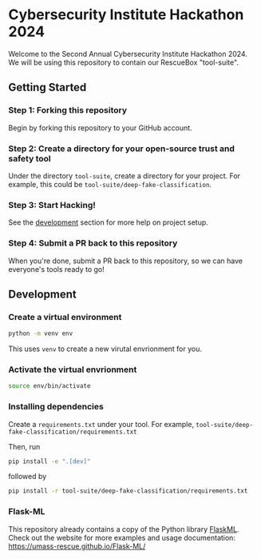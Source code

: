 # Cybersecurity Institute Hackathon 2024

Welcome to the Second Annual Cybersecurity Institute Hackathon 2024. We will be using this repository to contain our RescueBox "tool-suite".

## Getting Started

### Step 1: Forking this repository

Begin by forking this repository to your GitHub account.

### Step 2: Create a directory for your open-source trust and safety tool

Under the directory `tool-suite`, create a directory for your project. For example, this could be `tool-suite/deep-fake-classification`.

### Step 3: Start Hacking!

See the [development](#development) section for more help on project setup.

### Step 4: Submit a PR back to this repository

When you're done, submit a PR back to this repository, so we can have everyone's tools ready to go!

## Development

### Create a virtual environment

```bash
python -m venv env
```

This uses `venv` to create a new virutal envrionment for you.

### Activate the virtual envrionment

```bash
source env/bin/activate
```

### Installing dependencies

Create a `requirements.txt` under your tool. For example, `tool-suite/deep-fake-classification/requirements.txt`

Then, run

```bash
pip install -e ".[dev]"
```

followed by

```bash
pip install -r tool-suite/deep-fake-classification/requirements.txt
```

### Flask-ML

This repository already contains a copy of the Python library [FlaskML](umass-rescue.github.io/Flask-ML/). Check out the website for more examples and usage documentation: https://umass-rescue.github.io/Flask-ML/
